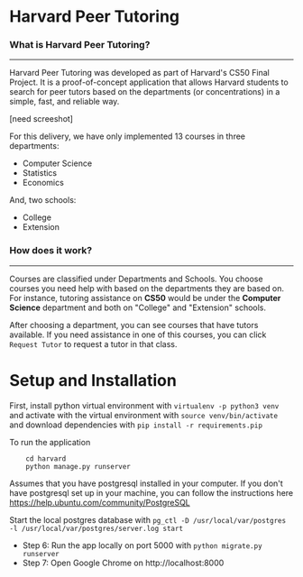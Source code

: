 # Harvard Peer Tutoring

### What is Harvard Peer Tutoring?
---

Harvard Peer Tutoring was developed as part of Harvard's CS50 Final Project.
It is a proof-of-concept application that allows Harvard students to search for peer tutors
based on the departments (or concentrations) in a simple, fast, and reliable way.

[need screeshot]

For this delivery, we have only implemented 13 courses in three departments:

* Computer Science
* Statistics
* Economics

And, two schools:

* College
* Extension

### How does it work?
---

Courses are classified under Departments and Schools. You choose courses you need
help with based on the departments they are based on. For instance, tutoring
assistance on **CS50** would be under the **Computer Science** department and both on
"College" and "Extension" schools.

After choosing a department, you can see courses that have tutors available. If
you need assistance in one of this courses, you can click `Request Tutor` to
request a tutor in that class.

# Setup and Installation

First, install python virtual environment with `virtualenv -p python3 venv` and
activate with the virtual environment with `source venv/bin/activate` and download
dependencies with `pip install -r requirements.pip`

To run the application

		cd harvard
		python manage.py runserver

Assumes that you have postgresql installed in your computer. If you don't have postgresql set
up in your machine, you can follow the instructions here https://help.ubuntu.com/community/PostgreSQL


Start the local postgres database with ```pg_ctl -D /usr/local/var/postgres -l /usr/local/var/postgres/server.log start```
* Step 6: Run the app locally on port 5000 with ```python migrate.py runserver```
* Step 7: Open Google Chrome on http://localhost:8000

